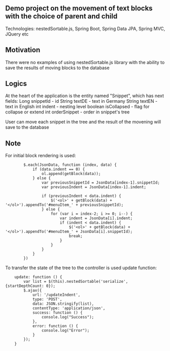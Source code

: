 ## Demo project on the movement of text blocks with the choice of parent and child

Technologies: nestedSortable.js, Spring Boot, Spring Data JPA, Spring MVC, JQuery etc

## Motivation

There were no examples of using nestedSortable.js library with the ability to save the results of moving blocks to the database

## Logics

At the heart of the application is the entity named "Snippet", which has next fields:
Long snippetId - id
String textDE - text in Germany
String textEN - text in English
int indent - nesting level
boolean isCollapsed - flag for collapse or extend
int orderSnippet - order in snippet's tree

User can move each snippet in the tree and the result of the movening will save to the database

## Note

For initial block rendering is used:

            $.each(JsonData, function (index, data) {
                if (data.indent == 0) {
                    ol.append(getBlock(data));
                } else {
                    var previousSnippetId = JsonData[index-1].snippetId;
                    var previousIndent = JsonData[index-1].indent;

                    if (previousIndent < data.indent) {
                        $('<ol>' + getBlock(data) + '</ol>').appendTo('#menuItem_' + previousSnippetId);
                    } else {
                        for (var i = index-2; i >= 0; i--) {
                            var indent = JsonData[i].indent;
                            if (indent < data.indent) {
                                $('<ol>' + getBlock(data) + '</ol>').appendTo('#menuItem_' + JsonData[i].snippetId);
                                break;
                            }
                        }
                    }
                }
            })

To transfer the state of the tree to the controller is used update function:

        update: function () {
            var list = $(this).nestedSortable('serialize', {startDepthCount: 0});
            $.ajax({
                url: '/updateIndent',
                type: 'POST',
                data: JSON.stringify(list),
                contentType: 'application/json',
                success: function () {
                    console.log("Success");
                },
                error: function () {
                    console.log("Error");
                }
            });
        }

